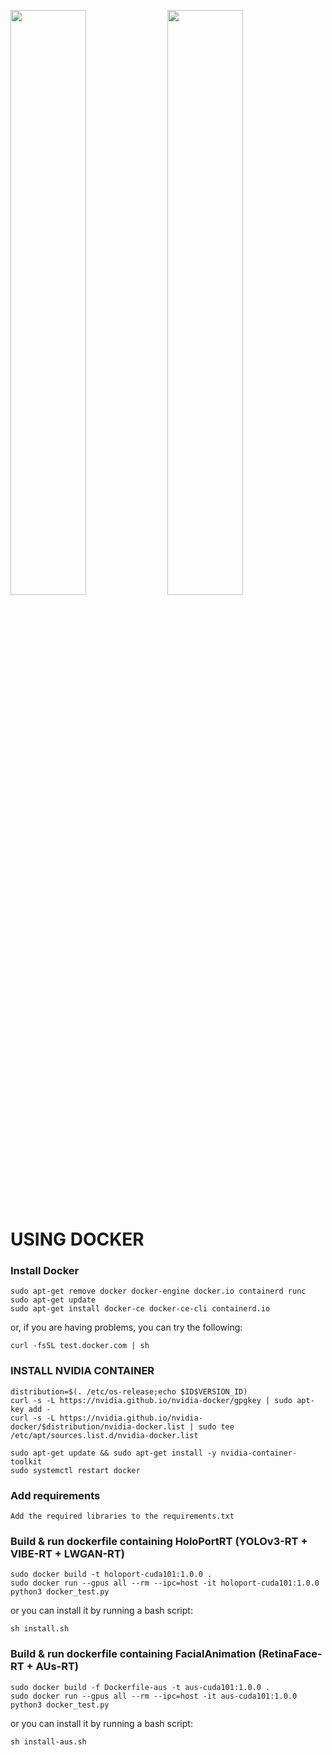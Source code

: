 
                                                                             
<p float="center">
  <img src="https://s5.gifyu.com/images/ezgif-6-fb456de304c9.gif" width="49%" />
  <img src="https://s5.gifyu.com/images/ezgif.com-optimize6d7c4d9d7251b20a.gif" width="49%" />
</p>

# USING DOCKER #


### Install Docker ###
```
sudo apt-get remove docker docker-engine docker.io containerd runc
sudo apt-get update
sudo apt-get install docker-ce docker-ce-cli containerd.io
```
or, if you are having problems, you can try the following:
```
curl -fsSL test.docker.com | sh
```

### INSTALL NVIDIA CONTAINER ###
```
distribution=$(. /etc/os-release;echo $ID$VERSION_ID)
curl -s -L https://nvidia.github.io/nvidia-docker/gpgkey | sudo apt-key add -
curl -s -L https://nvidia.github.io/nvidia-docker/$distribution/nvidia-docker.list | sudo tee /etc/apt/sources.list.d/nvidia-docker.list

sudo apt-get update && sudo apt-get install -y nvidia-container-toolkit
sudo systemctl restart docker
```

### Add requirements ###
```
Add the required libraries to the requirements.txt
```

### Build & run dockerfile containing HoloPortRT (YOLOv3-RT + VIBE-RT + LWGAN-RT) ###
```
sudo docker build -t holoport-cuda101:1.0.0 .
sudo docker run --gpus all --rm --ipc=host -it holoport-cuda101:1.0.0 python3 docker_test.py
```
or you can install it by running a bash script:
```
sh install.sh
```

### Build & run dockerfile containing FacialAnimation (RetinaFace-RT + AUs-RT) ###
```
sudo docker build -f Dockerfile-aus -t aus-cuda101:1.0.0 .
sudo docker run --gpus all --rm --ipc=host -it aus-cuda101:1.0.0 python3 docker_test.py
```
or you can install it by running a bash script:
```
sh install-aus.sh
```
